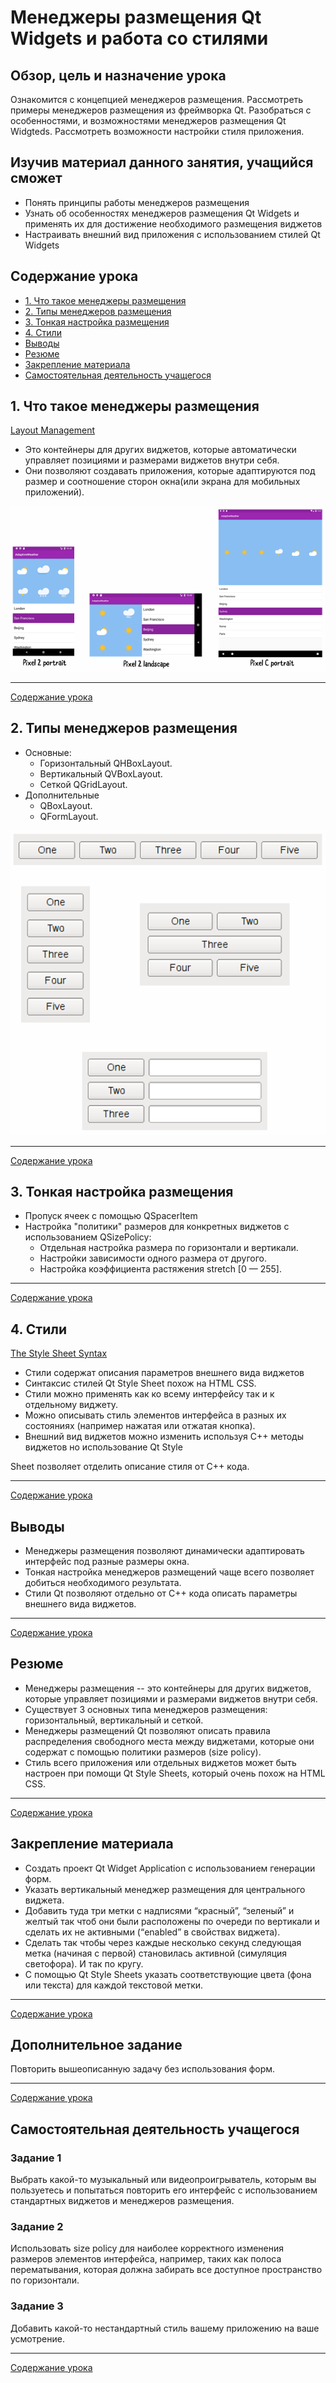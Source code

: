 # Менеджеры размещения Qt Widgets и работа со стилями

## Обзор, цель и назначение урока

Ознакомится с концепцией менеджеров размещения. Рассмотреть примеры менеджеров размещения из фреймворка Qt. Разобраться с особенностями, и возможностями менеджеров размещения Qt Widgteds. Рассмотреть возможности настройки стиля приложения.

## Изучив материал данного занятия, учащийся сможет

+ Понять принципы работы менеджеров размещения
+ Узнать об особенностях менеджеров размещения Qt Widgets и применять их для достижение необходимого размещения виджетов
+ Настраивать внешний вид приложения с использованием стилей Qt Widgets

## Содержание урока

+ [1. Что такое менеджеры размещения](#1-что-такое-менеджеры-размещения)
+ [2. Типы менеджеров размещения](#2-типы-менеджеров-размещения)
+ [3. Тонкая настройка размещения](#3-тонкая-настройка-размещения)
+ [4. Стили](#4-стили)
+ [Выводы](#выводы)
+ [Резюме](#резюме)
+ [Закрепление материала](#закрепление-материала)
+ [Самостоятельная деятельность учащегося](#самостоятельная-деятельность-учащегося)

## 1. Что такое менеджеры размещения

[Layout Management](https://doc.qt.io/qt-6/layout.html)

+ Это контейнеры для других виджетов, которые автоматически управляет позициями и размерами виджетов внутри себя.
+ Они позволяют создавать приложения, которые адаптируются под размер и соотношение сторон окна(или экрана для мобильных приложений).

![05](./img/05_01.PNG)

---
[Содержание урока](#содержание-урока)

## 2. Типы менеджеров размещения

+ Основные:
  + Горизонтальный QHBoxLayout.
  + Вертикальный QVBoxLayout.
  + Сеткой QGridLayout.
+ Дополнительные
  + QBoxLayout.
  + QFormLayout.

![05](./img/05_02.PNG)

---
[Содержание урока](#содержание-урока)

## 3. Тонкая настройка размещения

+ Пропуск ячеек с помощью QSpacerItem
+ Настройка "политики" размеров для конкретных виджетов с использованием QSizePolicy:
  + Отдельная настройка размера по горизонтали и вертикали.
  + Настройки зависимости одного размера от другого.
  + Настройка коэффициента растяжения stretch [0 — 255].

---
[Содержание урока](#содержание-урока)

## 4. Стили

[The Style Sheet Syntax](https://doc.qt.io/qt-6/stylesheet-syntax.html)

+ Стили содержат описания параметров внешнего вида виджетов
+ Синтаксис стилей Qt Style Sheet похож на HTML CSS.
+ Стили можно применять как ко всему интерфейсу так и к отдельному виджету.
+ Можно описывать стиль элементов интерфейса в разных их состояниях (например нажатая или отжатая кнопка).
+ Внешний вид виджетов можно изменить используя С++ методы виджетов но использование Qt Style

Sheet позволяет отделить описание стиля от С++ кода.

---
[Содержание урока](#содержание-урока)

## Выводы

+ Менеджеры размещения позволяют динамически адаптировать интерфейс под разные размеры окна.
+ Тонкая настройка менеджеров размещений чаще всего позволяет добиться необходимого результата.
+ Стили Qt позволяют отдельно от С++ кода описать параметры внешнего вида виджетов.

---
[Содержание урока](#содержание-урока)

## Резюме

+ Менеджеры размещения -- это контейнеры для других виджетов, которые управляет позициями и размерами виджетов внутри себя.
+ Существует 3 основных типа менеджеров размещения: горизонтальный, вертикальный и сеткой.
+ Менеджеры размещений Qt позволяют описать правила распределения свободного места между виджетами, которые они содержат с помощью политики размеров (size policy).
+ Стиль всего приложения или отдельных виджетов может быть настроен при помощи Qt Style Sheets, который очень похож на HTML CSS.

---
[Содержание урока](#содержание-урока)

## Закрепление материала

+ Создать проект Qt Widget Application с использованием генерации форм.
+ Указать вертикальный менеджер размещения для центрального виджета.
+ Добавить туда три метки с надписями “красный”, “зеленый” и желтый так чтоб они были расположены по очереди по вертикали и сделать их не активными (“enabled” в свойствах виджета).
+ Сделать так чтобы через каждые несколько секунд следующая метка (начиная с первой) становилась активной (симуляция светофора). И так по кругу.  
+ С помощью Qt Style Sheets указать соответствующие цвета (фона или текста) для каждой текстовой метки.

---
[Содержание урока](#содержание-урока)

## Дополнительное задание

Повторить вышеописанную задачу без использования форм.

---
[Содержание урока](#содержание-урока)

## Самостоятельная деятельность учащегося

### Задание 1

Выбрать какой-то музыкальный или видеопроигрыватель, которым вы пользуетесь и попытаться повторить его интерфейс с использованием стандартных виджетов и менеджеров размещения.

### Задание 2

Использовать size policy для наиболее корректного изменения размеров элементов интерфейса, например, таких как полоса перематывания, которая должна забирать все доступное пространство по горизонтали.

### Задание 3

Добавить какой-то нестандартный стиль вашему приложению на ваше усмотрение.

---
[Содержание урока](#содержание-урока)
